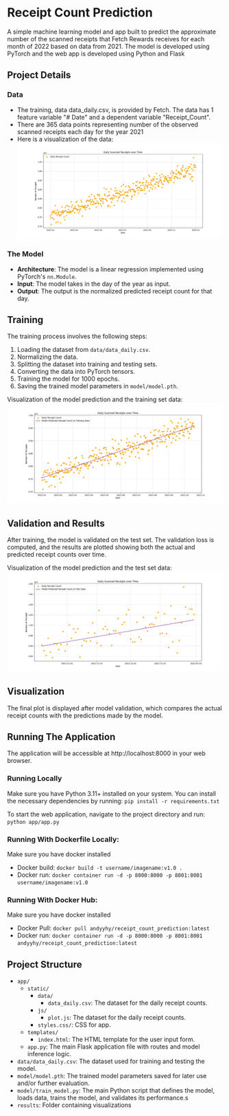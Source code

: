 # Receipt Count Prediction

A simple machine learning model and app built to predict the approximate number of the scanned receipts that Fetch Rewards receives for each month of 2022 based on data from 2021. The model is developed using PyTorch and the web app is developed using Python and Flask

## Project Details

### Data

-   The training, data data_daily.csv, is provided by Fetch. The data has 1 feature variable "# Date" and a dependent variable "Receipt_Count".
-   There are 365 data points representing number of the observed scanned receipts each day for the year 2021
-   Here is a visualization of the data:
    ![Display Image](https://github.com/andyyhy/receipt_count_prediction/blob/main/results/data_daily_vis.png)

### The Model

-   **Architecture**: The model is a linear regression implemented using PyTorch's `nn.Module`.
-   **Input**: The model takes in the day of the year as input.
-   **Output**: The output is the normalized predicted receipt count for that day.

## Training

The training process involves the following steps:

1. Loading the dataset from `data/data_daily.csv`.
2. Normalizing the data.
3. Splitting the dataset into training and testing sets.
4. Converting the data into PyTorch tensors.
5. Training the model for 1000 epochs.
6. Saving the trained model parameters in `model/model.pth`.

Visualization of the model prediction and the training set data:
![Display Image](https://github.com/andyyhy/receipt_count_prediction/blob/main/results/training_data.png)

## Validation and Results

After training, the model is validated on the test set. The validation loss is computed, and the results are plotted showing both the actual and predicted receipt counts over time.

Visualization of the model prediction and the test set data:
![Display Image](https://github.com/andyyhy/receipt_count_prediction/blob/main/results/test_data.png)

## Visualization

The final plot is displayed after model validation, which compares the actual receipt counts with the predictions made by the model.

## Running The Application

The application will be accessible at http://localhost:8000 in your web browser.

### Running Locally

Make sure you have Python 3.11+ installed on your system. You can install the necessary dependencies by running:
`pip install -r requirements.txt`

To start the web application, navigate to the project directory and run:
`python app/app.py`

### Running With Dockerfile Locally:

Make sure you have docker installed

-   Docker build: `docker build -t username/imagename:v1.0 .`
-   Docker run: `docker container run -d -p 8000:8000 -p 8001:8001 username/imagename:v1.0`

### Running With Docker Hub:

Make sure you have docker installed

-   Docker Pull: `docker pull andyyhy/receipt_count_prediction:latest`
-   Docker run: `docker container run -d -p 8000:8000 -p 8001:8001 andyyhy/receipt_count_prediction:latest`

## Project Structure

-   `app/`
    -   `static/`
        -   `data/`
            -   `data_daily.csv`: The dataset for the daily receipt counts.
        -   `js/`
            -   `plot.js`: The dataset for the daily receipt counts.
        -   `styles.css/`: CSS for app.
    -   `templates/`
        -   `index.html`: The HTML template for the user input form.
    -   `app.py`: The main Flask application file with routes and model inference logic.
-   `data/data_daily.csv`: The dataset used for training and testing the model.
-   `model/model.pth`: The trained model parameters saved for later use and/or further evaluation.
-   `model/train_model.py`: The main Python script that defines the model, loads data, trains the model, and validates its performance.s
-   `results`: Folder containing visualizations
